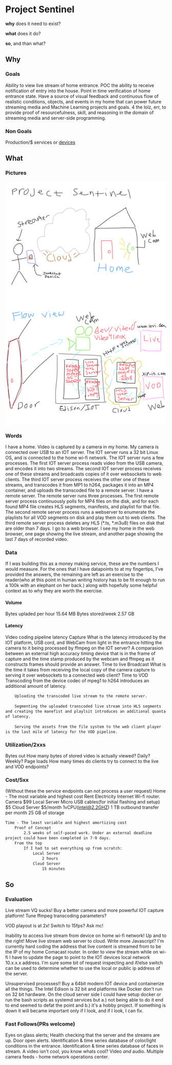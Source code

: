 # Project Sentinel

**why** does it need to exist?

**what** does it do?

**so**, and than what?

## Why

### Goals
Ability to view live stream of home entrance.
POC the ability to receive notification of entry into the house.
Point in time verification of home entrance state.
Have a source of visual feedback and continuous flow of realistic conditions, objects, and events in my home that can power future streaming media and Machine Learning projects and goals.
4 the lolz, err, to provide proof of resourcefulness, skill, and reasoning in the domain of streaming media and server-side programming.

### Non Goals
Production/$ services or [devices](https://www.apple.com/shop/product/HL982VC/A/logitech-circle-2-indoor-outdoor-weatherproof-wired-security-camera)

## What

### Pictures
![Alt Project Sentinel Overview](./ProjectSentinelOverview.png)
![Alt Project Sentinel Overview](./FlowView.png)
### Words
I have a home.
Video is captured by a camera in my home.
My camera is connected over USB to an IOT server.
The IOT server runs a 32 bit Linux OS, and is connected to the home wi-fi network.
The IOT server runs a few processes.
 The first IOT server process reads video from the USB camera, and encodes it into two streams.
 The second IOT server process receives one of these streams and broadcasts copies of it over websockets to web clients.
 The third IOT server process receives the other one of these streams, and transcodes it from MP1 to h264, packages it into an MP4 container, and uploads the transcoded file to a remote server.
I have a remote server.
The remote server runs three processes.
    The first remote server process continuously polls for MP4 files on the disk, and for each found MP4 file creates HLS segments, manifests, and playlist for that file.
    The second remote server process runs a webserver to enumerate the playlists for all VOD segments on disk and play them out to web clients.
    The third remote server process deletes any HLS (\*.ts, \*.m3u8) files on disk that are older than 7 days.
I go to a web browser.
I see my home in the web browser, one page showing the live stream, and another page showing the last 7 days of recorded video.

### Data
If I was building this as a money making service, these are the numbers I would measure. For the ones that I have datapoints to at my fingertips, I've provided the answers, the remaining are left as an exercise to the reader(who at this point in human writing history has to be fit enough to run a 100k with an elephant on her back.) along with hopefully some helpful context as to why they are worth the exercise.

#### Volume
Bytes upladed per hour
    15.64 MB
Bytes stored/week
    2.57 GB

#### Latency
Video coding pipeline latency
    Capture
        What is the latency introduced by the IOT platform, USB cord, and WebCam from light in the entrance hitting the camera to it being processed by ffmpeg on the IOT server? A comparasion between an external high accuracy timing device that is in the frame of capture and the time stamp produced by the webcam and ffmpeg as it constructs frames should provide an answer.
    Time to live
        Broadcast
            What is the time it takes from receiving the local copy of the camera capture to serving it over websockets to a connected web client?
    Time to VOD
        Transcoding from the device codec of mpeg1 to h264 introduces an additional amount of latency.

        Uploading the transcoded live stream to the remote server.

        Segmenting the uploaded transcoded live stream into HLS segments and creating the manefist and playlsit introduces an additional quanta of latency.

        Serving the assets from the file system to the web client player is the last mile of latency for the VOD pipeline.

### Utilization/2xxs
Bytes out
    How many bytes of stored video is actually viewed? Daily? Weekly?
Page loads
    How many times do clients try to connect to the live and VOD endpoints?

### Cost/5xx
(Without these the service endpoints can not process a user request)
    Home - The most variable and highest cost
        Rent
        Electricity
        Internet
        Wi-fi router.
    Camera
        $99
    Local Server
        Micro USB cables(for initial flashing and setup)
            $5
    Cloud Server
        $5/month
            1vCPU(intel@2.2GHZ)
            1 TB outbound transfer per month
            25 GB of storage

    Time - The least variable and highest amortizing cost
        Proof of Concept
            2.5 weeks of self-paced work. Under an external deadline project could have been completed in 7-9 days.
        From the top
            If I had to set everything up from scratch:
                Local Server
                    2 hours
                Cloud Server
                    15 minutes

## So

### Evaluation
Live stream VQ sucks!
    Buy a better camera and more powerful IOT capture platform!
    Tune ffmpeg transcoding parameters?

VOD playout is at 2x!
    Switch to 15fps?
    Ask mc!

Inability to access live stream from device on home wi-fi network!
    Up and to the right! Move live stream web server to cloud.
    Write more Javascript? I'm currently hard coding the address that  live content is streamed from to be the IP of my home Comacast router. In order to view the stream while on wi-fi I have to update the page to point to the IOT devices local network 10.x.x.x address. I'm sure some bit of request inspecting and if/else switch can be used to determine whether to use the local or public ip address of the server.

Unsupervised processes!!
    Buy a 64bit modern IOT device and containerize all the things. The Intel Edison is 32 bit and platforms like Docker don't run on 32 bit hardware. On the cloud server side I could have setup docker or run the bash scripts as systemd services but a.) not being able to do it end to end seemed to defat the point and b.) it's a hobby project. If something is down it will became important only if I look, and if I look, I can fix.

### Fast Follows(PRs welcome)
Eyes on glass alerts; Health checking that the server and the streams are up.
Door open alerts.
Identification & time series database of color/light conditions in the entrance.
Identification & time series database of faces in stream.
A video isn't cool, you know whats cool? Video *and* audio.
Multiple camera feeds - home network operations center.


